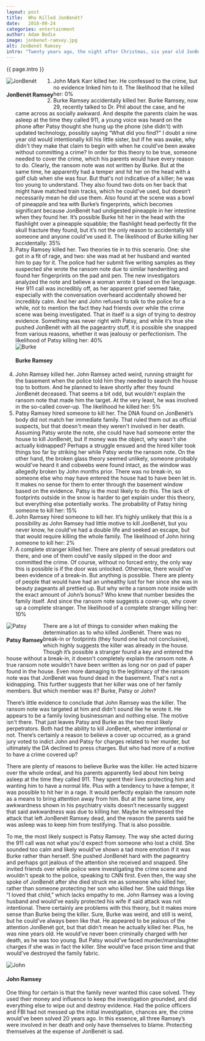 ```yaml
---
layout: post
title:  Who Killed JonBenét?
date:   2016-09-24
categories: entertainment
author: Adam Bodie
image: jonbenet-ramsey.jpg
alt: JonBenét Ramsey
intro: "Twenty years ago, the night after Christmas, six year old JonBenét Ramsey was found murdered in her home, in what has become a bizarre and fascinating case, from the rambling ransom note to the suspicion on the family, there are many odd things about the case that makes it unusual.  Yet after 20 years, no one really knows what happened.  Recently, a new investigator team, with new technology, reanalyzed the evidence and discussed their findings on a CBS special.  So with that all said, who killed JonBenét Ramsey?  Here are all my possible theories, complete with their likelihood of it happening."
---
```

<div class="article">
<p> {{ page.intro }}</p>
<div class="blog-pic"  style="float: left">
		<img src="/img/jonbenet-ramsey.jpg" data-toggle="tooltip" title="JonBenét" class="image block img-responsive">
		<h4>JonBenét Ramsey</h4>
</div>
<ol>
<li>John Mark Karr killed her.  He confessed to the crime, but no evidence linked him to it.  The likelihood that he killed her:  0%</li>
<li>Burke Ramsey accidentally killed her.  Burke Ramsey, now 29, recently talked to Dr. Phil about the case, and he came across as socially awkward.  And despite the parents claim he was asleep at the time they called 911, a young voice was heard on the phone after Patsy thought she hung up the phone (she didn't) with updated technology, possibly saying “What did you find?”  I doubt a nine year old would intentionally kill his little sister, but if he was awake, why didn't they make that claim to begin with when he could’ve been awake without committing a crime?  In order for this theory to be true, someone needed to cover the crime, which his parents would have every reason to do.  Clearly, the ransom note was not written by Burke.  But at the same time, he apparently had a temper and hit her on the head with a golf club when she was four.  But that's not indicative of a killer; he was too young to understand.  They also found two dots on her back that might have matched train tracks, which he could’ve used, but doesn’t necessarily mean he did use them.  Also found at the scene was a bowl of pineapple and tea with Burke’s fingerprints, which becomes significant because JonBenét had undigested pineapple in her intestine when they found her.  It’s possible Burke hit her in the head with the flashlight over a pineapple squabble; the flashlight head perfectly fit the skull fracture they found, but it’s not the only reason to accidentally kill someone and anyone could’ve used it.  The likelihood of Burke killing her accidentally: 35%</li>
<li>Patsy Ramsey killed her.  Two theories tie in to this scenario.  One: she got in a fit of rage, and two: she was mad at her husband and wanted him to pay for it.  The police had her submit five writing samples as they suspected she wrote the ransom note due to similar handwriting and found her fingerprints on the pad and pen.  The new investigators analyzed the note and believe a woman wrote it based on the language.  Her 911 call was incredibly off, as her apparent grief seemed fake, especially with the conversation overheard accidentally showed her incredibly calm.  And her and John refused to talk to the police for a while, not to mention the fact they had friends over while the crime scene was being investigated.  That in itself is a sign of trying to destroy evidence.  Something was never right with Patsy, and while it’s true she pushed JonBenét with all the pageantry stuff, it is possible she snapped from various reasons, whether it was jealousy or perfectionism.   The likelihood of Patsy killing her: 40%</li>
<div class="blog-pic">
		<img src="/img/burke-ramsey.jpg" data-toggle="tooltip" title="Burke" class="image block img-responsive">
		<h4>Burke Ramsey</h4>
</div>
<li>John Ramsey killed her.  John Ramsey acted weird, running straight for the basement when the police told him they needed to search the house top to bottom.  And he planned to leave shortly after they found JonBenét deceased.  That seems a bit odd, but wouldn't explain the ransom note that made him the target.  At the very least, he was involved in the so-called cover-up.  The likelihood he killed her: 5%</li>
<li>Patsy Ramsey hired someone to kill her.  The DNA found on JonBenét’s body did not match her immediate family.  That ruled them out as official suspects, but that doesn't mean they weren't involved in her death.  Assuming Patsy wrote the note, she could have had someone enter the house to kill JonBenét, but if money was the object, why wasn't she actually kidnapped?  Perhaps a struggle ensued and the hired killer took things too far by striking her while Patsy wrote the ransom note.  On the other hand, the broken glass theory seemed unlikely, someone probably would've heard it and cobwebs were found intact, as the window was allegedly broken by John months prior.  There was no break-in, so someone else who may have entered the house had to have been let in.  It makes no sense for them to enter through the basement window based on the evidence.  Patsy is the most likely to do this.  The lack of footprints outside in the snow is harder to get explain under this theory, but everything else potentially works.  The probability of Patsy hiring someone to kill her: 15%</li>
<li>John Ramsey hired someone to kill her.  It’s highly unlikely that this is a possibility as John Ramsey had little motive to kill JonBenét, but you never know, he could've had a double life and seeked an escape, but that would require killing the whole family.  The likelihood of John hiring someone to kill her: 2%</li>
<li>A complete stranger killed her.  There are plenty of sexual predators out there, and one of them could've easily slipped in the door and committed the crime.  Of course, without no forced entry, the only way this is possible is if the door was unlocked.  Otherwise, there would've been evidence of a break-in.  But anything is possible.  There are plenty of people that would have had an unhealthy lust for her since she was in beauty pageants all prettied up.  But why write a ransom note inside with the exact amount of John’s bonus?  Who knew that number besides the family itself.  And since the ransom note suggests a cover-up, why cover up a complete stranger.  The likelihood of a complete stranger killing her: 10%</li>
</ol>
<div class="blog-pic" style="float: left">
		<img src="/img/patsy-ramsey.jpg" data-toggle="tooltip" title="Patsy" class="image block img-responsive">
		<h4>Patsy Ramsey</h4>
</div>
<p>There are a lot of things to consider when making the determination as to who killed JonBenét.  There was no break-in or footprints (they found one but not conclusive), which highly suggests the killer was already in the house.  Though it’s possible a stranger found a key and entered the house without a break-in, it doesn't completely explain the ransom note.  A true ransom note wouldn't have been written as long nor on pad of paper found in the house.  Even more damaging to the legitimacy of the ransom note was that JonBenét was found dead in the basement.  That's not a kidnapping.  This further suggests that her killer was one of her family members.  But which member was it?  Burke, Patsy or John?</p>
<p>There’s little evidence to conclude that John Ramsey was the killer.  The ransom note was targeted at him and didn't sound like he wrote it.  He appears to be a family loving businessman and nothing else.  The motive isn't there.  That just leaves Patsy and Burke as the two most likely perpetrators.  Both had the ability to kill JonBenét, whether intentional or not.   There’s certainly a reason to believe a cover up occurred, as a grand jury voted to indict John and Patsy for charges related to her murder, but ultimately the DA declined to press charges.  But who had more of a motive to have a crime covered up?</p>
<p>There are plenty of reasons to believe Burke was the killer.  He acted bizarre over the whole ordeal, and his parents apparently lied about him being asleep at the time they called 911.  They spent their lives protecting him and wanting him to have a normal life.  Plus with a tendency to have a temper, it was possible to hit her in a rage.  It would perfectly explain the ransom note as a means to bring attention away from him.  But at the same time, any awkwardness shown in his psychiatry visits doesn’t necessarily suggest that said awkwardness was due to killing her.  Maybe he witnessed the attack that left JonBenét Ramsey dead, and the reason the parents said he was asleep was to keep him from testifying.  That is also possible. </p>
<p>To me, the most likely suspect is Patsy Ramsey.  The way she acted during the 911 call was not what you'd expect from someone who lost a child.  She sounded too calm and likely would've shown a tad more emotion if it was Burke rather than herself.  She pushed JonBenét hard with the pageantry and perhaps got jealous of the attention she received and snapped.  She invited friends over while police were investigating the crime scene and wouldn't speak to the police, speaking to CNN first.  Even then, the way she spoke of JonBenét after she died struck me as someone who killed her, rather than someone protecting her son who killed her.  She said things like “I loved that child,” which lacks empathy to me.  John Ramsey was a loving husband and would’ve easily protected his wife if said attack was not intentional.  There certainly are problems with this theory, but it makes more sense than Burke being the killer.  Sure, Burke was weird, and still is weird, but he could've always been like that.  He appeared to be jealous of the attention JonBenét got, but that didn’t mean he actually killed her.  Plus, he was nine years old.  He would’ve never been criminally charged with her death, as he was too young.  But Patsy would’ve faced murder/manslaughter charges if she was in fact the killer.  She would’ve face prison time and that would’ve destroyed the family fabric.</p>
<div class="blog-pic">
		<img src="/img/john-ramsey.jpg" data-toggle="tooltip" title="John" class="image block img-responsive">
		<h4>John Ramsey</h4>
</div>
<p>One thing for certain is that the family never wanted this case solved.  They used their money and influence to keep the investigation grounded, and did everything else to wipe out and destroy evidence.  Had the police officers and FBI had not messed up the initial investigation, chances are, the crime would’ve been solved 20 years ago.  In this essence, all three Ramsey’s were involved in her death and only have themselves to blame.  Protecting themselves at the expense of JonBenét is sad.  </p>
</div>



















